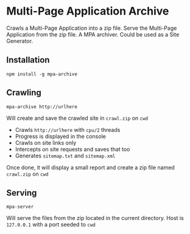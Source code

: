 # Multi-Page Application Archive

Crawls a Multi-Page Application into a zip file. Serve the Multi-Page
Application from the zip file. A MPA archiver. Could be used as a Site
Generator.

## Installation

`npm install -g mpa-archive`

## Crawling

`mpa-archive http://urlhere`

Will create and save the crawled site in `crawl.zip` on `cwd`

- Crawls `http://urlhere` with `cpu/2` threads
- Progress is displayed in the console
- Crawls on site links only
- Intercepts on site requests and saves that too
- Generates `sitemap.txt` and `sitemap.xml`

Once done, it will display a small report and create a zip file named
`crawl.zip` on `cwd`

## Serving

`mpa-server`

Will serve the files from the zip located in the current directory.
Host is `127.0.0.1` with a port seeded to `cwd`
